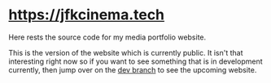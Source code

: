 # <https://jfkcinema.tech>

Here rests the source code for my media portfolio website.

This is the version of the website which is currently public. It isn't that interesting right now so if you want to see something that is in development currently, then jump over on the [dev branch](/../../tree/dev) to see the upcoming website.
